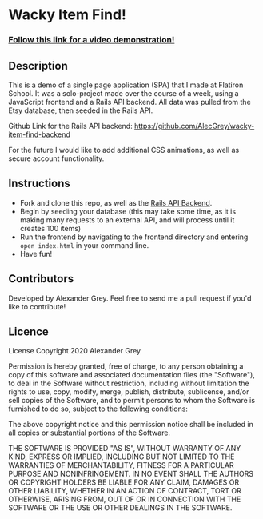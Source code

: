 # Wacky Item Find!

### [Follow this link for a video demonstration!](https://youtu.be/tLrnKS0Hfr8)

## Description

This is a demo of a single page application (SPA) that I made at Flatiron School.  It was a solo-project made over the course of a week, using a JavaScript frontend and a Rails API backend.  All data was pulled from the Etsy database, then seeded in the Rails API.

Github Link for the Rails API backend: https://github.com/AlecGrey/wacky-item-find-backend

For the future I would like to add additional CSS animations, as well as secure account functionality.


## Instructions

- Fork and clone this repo, as well as the [Rails API Backend](https://github.com/AlecGrey/wacky-item-find-backend).
- Begin by seeding your database (this may take some time, as it is making many requests to an external API, and will process until it creates 100 items)
- Run the frontend by navigating to the frontend directory and entering `open index.html` in your command line.
- Have fun!

## Contributors

Developed by Alexander Grey.  Feel free to send me a pull request if you'd like to contribute!

## Licence

License
Copyright 2020 Alexander Grey

Permission is hereby granted, free of charge, to any person obtaining a copy of this software and associated documentation files (the "Software"), to deal in the Software without restriction, including without limitation the rights to use, copy, modify, merge, publish, distribute, sublicense, and/or sell copies of the Software, and to permit persons to whom the Software is furnished to do so, subject to the following conditions:

The above copyright notice and this permission notice shall be included in all copies or substantial portions of the Software.

THE SOFTWARE IS PROVIDED "AS IS", WITHOUT WARRANTY OF ANY KIND, EXPRESS OR IMPLIED, INCLUDING BUT NOT LIMITED TO THE WARRANTIES OF MERCHANTABILITY, FITNESS FOR A PARTICULAR PURPOSE AND NONINFRINGEMENT. IN NO EVENT SHALL THE AUTHORS OR COPYRIGHT HOLDERS BE LIABLE FOR ANY CLAIM, DAMAGES OR OTHER LIABILITY, WHETHER IN AN ACTION OF CONTRACT, TORT OR OTHERWISE, ARISING FROM, OUT OF OR IN CONNECTION WITH THE SOFTWARE OR THE USE OR OTHER DEALINGS IN THE SOFTWARE.
